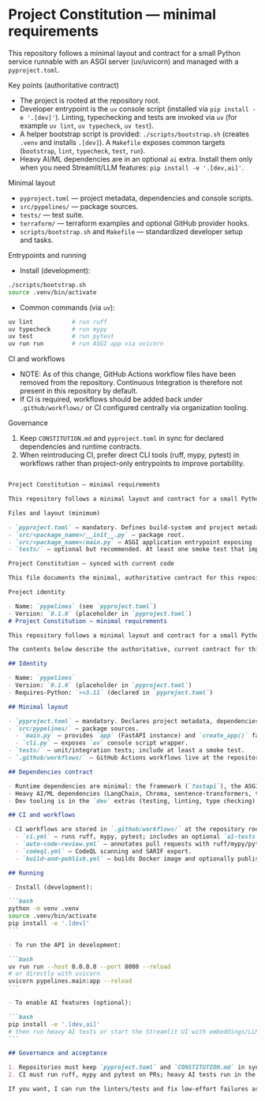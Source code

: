 # Project Constitution — minimal requirements

This repository follows a minimal layout and contract for a small Python service runnable with an ASGI server (uv/uvicorn) and managed with a `pyproject.toml`.

Key points (authoritative contract)

- The project is rooted at the repository root.
- Developer entrypoint is the `uv` console script (installed via `pip install -e '.[dev]'`). Linting, typechecking and tests are invoked via `uv` (for example `uv lint`, `uv typecheck`, `uv test`).
- A helper bootstrap script is provided: `./scripts/bootstrap.sh` (creates `.venv` and installs `.[dev]`). A `Makefile` exposes common targets (`bootstrap`, `lint`, `typecheck`, `test`, `run`).
- Heavy AI/ML dependencies are in an optional `ai` extra. Install them only when you need Streamlit/LLM features: `pip install -e '.[dev,ai]'`.

Minimal layout

- `pyproject.toml` — project metadata, dependencies and console scripts.
- `src/pypelines/` — package sources.
- `tests/` — test suite.
- `terraform/` — terraform examples and optional GitHub provider hooks.
- `scripts/bootstrap.sh` and `Makefile` — standardized developer setup and tasks.

Entrypoints and running

- Install (development):

```bash
./scripts/bootstrap.sh
source .venv/bin/activate
```

- Common commands (via `uv`):

```bash
uv lint           # run ruff
uv typecheck      # run mypy
uv test           # run pytest
uv run run        # run ASGI app via uvicorn
```

CI and workflows

- NOTE: As of this change, GitHub Actions workflow files have been removed from the repository. Continuous Integration is therefore not present in this repository by default.
- If CI is required, workflows should be added back under `.github/workflows/` or CI configured centrally via organization tooling.

Governance

1. Keep `CONSTITUTION.md` and `pyproject.toml` in sync for declared dependencies and runtime contracts.
2. When reintroducing CI, prefer direct CLI tools (ruff, mypy, pytest) in workflows rather than project-only entrypoints to improve portability.
````markdown

Project Constitution — minimal requirements

This repository follows a minimal layout and contract for a small Python service runnable with an ASGI server (uv/uvicorn) and managed with a `pyproject.toml`.

Files and layout (minimum)

- `pyproject.toml` — mandatory. Defines build-system and project metadata and sets `uvicorn` (or `uv`) as an optional/run dependency.
- `src/<package_name>/__init__.py` — package root.
- `src/<package_name>/main.py` — ASGI application entrypoint exposing `app` (an ASGI callable) or a factory `create_app()` returning the app.
- `tests/` — optional but recommended. At least one smoke test that imports the app.

Project Constitution — synced with current code

This file documents the minimal, authoritative contract for this repository as implemented in the codebase on branch `feature/initialize`.

Project identity

- Name: `pypelines` (see `pyproject.toml`)
- Version: `0.1.0` (placeholder in `pyproject.toml`)
# Project Constitution — minimal requirements

This repository follows a minimal layout and contract for a small Python service runnable with an ASGI server (uv/uvicorn) and managed with a `pyproject.toml`.

The contents below describe the authoritative, current contract for this repository (branch `feature/initialize`). Keep this file small and stable — it is intended for humans and CI documentation.

## Identity

- Name: `pypelines`
- Version: `0.1.0` (placeholder in `pyproject.toml`)
- Requires-Python: `>=3.11` (declared in `pyproject.toml`)

## Minimal layout

- `pyproject.toml` — mandatory. Declares project metadata, dependencies and optional extras (`dev`, `ai`).
- `src/pypelines/` — package sources.
  - `main.py` — provides `app` (FastAPI instance) and `create_app()` factory.
  - `cli.py` — exposes `uv` console script wrapper.
- `tests/` — unit/integration tests; include at least a smoke test.
- `.github/workflows/` — GitHub Actions workflows live at the repository root (CI, CodeQL, build-and-publish, auto code review, etc.).

## Dependencies contract

- Runtime dependencies are minimal: the framework (`fastapi`), the ASGI server (`uvicorn`), and UI runtime (`streamlit`).
- Heavy AI/ML dependencies (LangChain, Chroma, sentence-transformers, tiktoken, Ollama client) are in the optional `ai` extras. Install them only when you need AI features.
- Dev tooling is in the `dev` extras (testing, linting, type checking).

## CI and workflows

- CI workflows are stored in `.github/workflows/` at the repository root. Key workflows:
  - `ci.yml` — runs ruff, mypy, pytest; includes an optional `ai-tests` job that installs `.[dev,ai]` for heavy AI tests.
  - `auto-code-review.yml` — annotates pull requests with ruff/mypy/pytest using reviewdog (Actions).
  - `codeql.yml` — CodeQL scanning and SARIF export.
  - `build-and-publish.yml` — builds Docker image and optionally publishes to GHCR.

## Running

- Install (development):

```bash
python -m venv .venv
source .venv/bin/activate
pip install -e '.[dev]'
```

- To run the API in development:

```bash
uv run run --host 0.0.0.0 --port 8000 --reload
# or directly with uvicorn
uvicorn pypelines.main:app --reload
```

- To enable AI features (optional):

```bash
pip install -e '.[dev,ai]'
# then run heavy AI tests or start the Streamlit UI with embeddings/LLM enabled
```

## Governance and acceptance

1. Repositories must keep `pyproject.toml` and `CONSTITUTION.md` in sync for declared dependencies and runtime contracts.
2. CI must run ruff, mypy and pytest on PRs; heavy AI tests run in the `ai-tests` job when requested.

If you want, I can run the linters/tests and fix low-effort failures as a follow-up.
